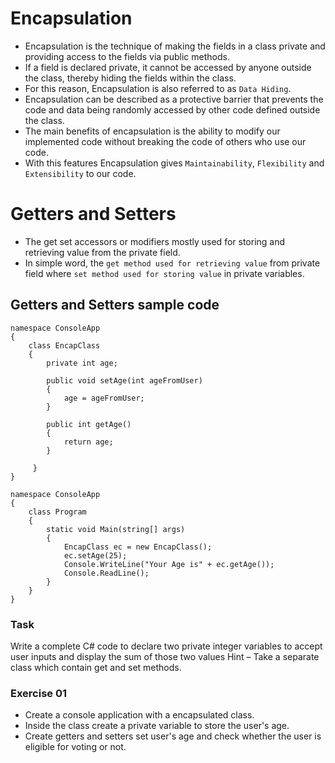 # Encapsulation 

- Encapsulation is the technique of making the fields in a class private and providing access to the fields via public methods.
- If a field is declared private, it cannot be accessed by anyone outside the class, thereby hiding the fields within the class.
- For this reason, Encapsulation is also referred to as ```Data Hiding```.
- Encapsulation can be described as a protective barrier that prevents the code and data being randomly accessed by other code defined outside the class.
- The main benefits of encapsulation is the ability to modify our implemented code without breaking the code of others who use our code.
- With this features Encapsulation gives ```Maintainability```, ```Flexibility``` and ```Extensibility``` to our code.

# Getters and Setters

- The get set accessors or modifiers mostly used for storing and retrieving value from the private field.
- In simple word, the ```get method used for retrieving value``` from private field where ```set method used for storing value``` in private variables.

## Getters and Setters sample code
```
namespace ConsoleApp
{
    class EncapClass
    {
        private int age;
        
        public void setAge(int ageFromUser)
        {
            age = ageFromUser;
        }
        
        public int getAge()
        {
            return age;
        }
        
     }
}
```

```
namespace ConsoleApp
{
    class Program
    {
        static void Main(string[] args)
        {
            EncapClass ec = new EncapClass();
            ec.setAge(25);
            Console.WriteLine("Your Age is" + ec.getAge());
            Console.ReadLine();
        }
    }
}
```

### Task

Write a complete C# code to declare two private integer variables to accept user inputs and display the sum of those two values
Hint – Take a separate class which contain get and set methods.

### Exercise 01
- Create a console application with a encapsulated class.
- Inside the class create a private variable to store the user's age.
- Create getters and setters set user's age and check whether the user is eligible for voting or not.
